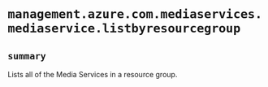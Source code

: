 # `management.azure.com.mediaservices.mediaservice.listbyresourcegroup`

## `summary`
Lists all of the Media Services in a resource group.


